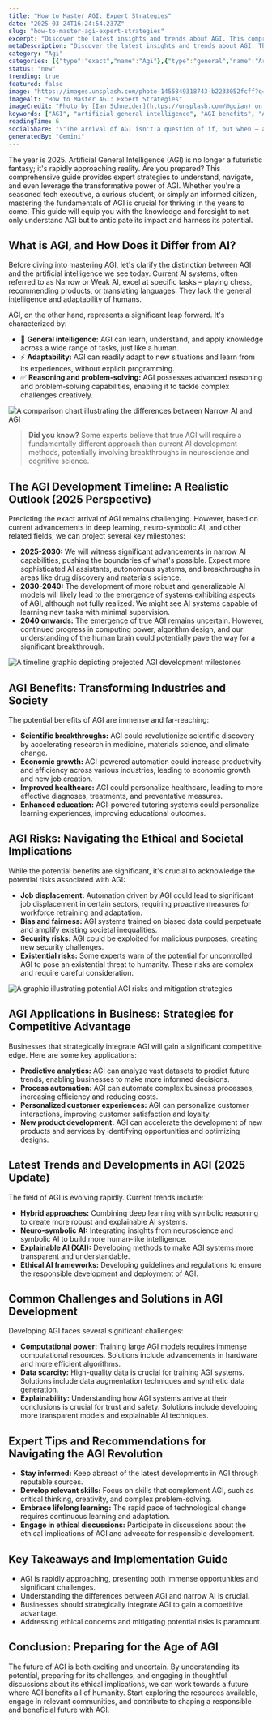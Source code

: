 ```yaml
---
title: "How to Master AGI: Expert Strategies"
date: "2025-03-24T16:24:54.237Z"
slug: "how-to-master-agi-expert-strategies"
excerpt: "Discover the latest insights and trends about AGI. This comprehensive guide covers everything you need to know about AGI in 2025."
metaDescription: "Discover the latest insights and trends about AGI. This comprehensive guide covers everything you need to know about AGI in 2025."
category: "Agi"
categories: [{"type":"exact","name":"Agi"},{"type":"general","name":"Artificial Intelligence"},{"type":"medium","name":"Machine Learning"},{"type":"specific","name":"Deep Learning"},{"type":"niche","name":"Transformer Networks"}]
status: "new"
trending: true
featured: false
image: "https://images.unsplash.com/photo-1455849318743-b2233052fcff?q=85&w=1200&fit=max&fm=webp&auto=compress"
imageAlt: "How to Master AGI: Expert Strategies"
imageCredit: "Photo by [Ian Schneider](https://unsplash.com/@goian) on Unsplash"
keywords: ["AGI", "artificial general intelligence", "AGI benefits", "AGI risks", "AGI development timeline", "what is AGI", "AGI vs AI", "future of AGI", "buy AGI stock", "AGI applications in business"]
readingTime: 6
socialShare: "\"The arrival of AGI isn't a question of if, but when – and how prepared we are will determine whether it's a blessing or a curse.\""
generatedBy: "Gemini"
---
```




The year is 2025.  Artificial General Intelligence (AGI) is no longer a futuristic fantasy; it's rapidly approaching reality.  Are you prepared? This comprehensive guide provides expert strategies to understand, navigate, and even leverage the transformative power of AGI.  Whether you're a seasoned tech executive, a curious student, or simply an informed citizen, mastering the fundamentals of AGI is crucial for thriving in the years to come. This guide will equip you with the knowledge and foresight to not only understand AGI but to anticipate its impact and harness its potential.

## What is AGI, and How Does it Differ from AI?

Before diving into mastering AGI, let's clarify the distinction between AGI and the artificial intelligence we see today.  Current AI systems, often referred to as Narrow or Weak AI, excel at specific tasks – playing chess, recommending products, or translating languages.  They lack the general intelligence and adaptability of humans.

AGI, on the other hand, represents a significant leap forward. It's characterized by:

* 🔑 **General intelligence:**  AGI can learn, understand, and apply knowledge across a wide range of tasks, just like a human.
* ⚡ **Adaptability:** AGI can readily adapt to new situations and learn from its experiences, without explicit programming.
* ✅ **Reasoning and problem-solving:** AGI possesses advanced reasoning and problem-solving capabilities, enabling it to tackle complex challenges creatively.

![A comparison chart illustrating the differences between Narrow AI and AGI](https://images.unsplash.com/photo-1451187580459-43490279c0fa?q=85&w=1200&fit=max&fm=webp&auto=compress)

> **Did you know?** Some experts believe that true AGI will require a fundamentally different approach than current AI development methods, potentially involving breakthroughs in neuroscience and cognitive science.

## The AGI Development Timeline: A Realistic Outlook (2025 Perspective)

Predicting the exact arrival of AGI remains challenging.  However, based on current advancements in deep learning, neuro-symbolic AI, and other related fields, we can project several key milestones:

* **2025-2030:** We will witness significant advancements in narrow AI capabilities, pushing the boundaries of what's possible.  Expect more sophisticated AI assistants, autonomous systems, and breakthroughs in areas like drug discovery and materials science.
* **2030-2040:**  The development of more robust and generalizable AI models will likely lead to the emergence of systems exhibiting aspects of AGI, although not fully realized.  We might see AI systems capable of learning new tasks with minimal supervision.
* **2040 onwards:**  The emergence of true AGI remains uncertain.  However, continued progress in computing power, algorithm design, and our understanding of the human brain could potentially pave the way for a significant breakthrough.

![A timeline graphic depicting projected AGI development milestones](https://images.unsplash.com/photo-1484417894907-623942c8ee29?q=85&w=1200&fit=max&fm=webp&auto=compress)

## AGI Benefits: Transforming Industries and Society

The potential benefits of AGI are immense and far-reaching:

* **Scientific breakthroughs:** AGI could revolutionize scientific discovery by accelerating research in medicine, materials science, and climate change.
* **Economic growth:** AGI-powered automation could increase productivity and efficiency across various industries, leading to economic growth and new job creation.
* **Improved healthcare:** AGI could personalize healthcare, leading to more effective diagnoses, treatments, and preventative measures.
* **Enhanced education:** AGI-powered tutoring systems could personalize learning experiences, improving educational outcomes.

## AGI Risks: Navigating the Ethical and Societal Implications

While the potential benefits are significant, it's crucial to acknowledge the potential risks associated with AGI:

* **Job displacement:** Automation driven by AGI could lead to significant job displacement in certain sectors, requiring proactive measures for workforce retraining and adaptation.
* **Bias and fairness:** AGI systems trained on biased data could perpetuate and amplify existing societal inequalities.
* **Security risks:**  AGI could be exploited for malicious purposes, creating new security challenges.
* **Existential risks:** Some experts warn of the potential for uncontrolled AGI to pose an existential threat to humanity.  These risks are complex and require careful consideration.

![A graphic illustrating potential AGI risks and mitigation strategies](https://images.unsplash.com/photo-1517976487492-5750f3195933?q=85&w=1200&fit=max&fm=webp&auto=compress)

## AGI Applications in Business: Strategies for Competitive Advantage

Businesses that strategically integrate AGI will gain a significant competitive edge.  Here are some key applications:

* **Predictive analytics:** AGI can analyze vast datasets to predict future trends, enabling businesses to make more informed decisions.
* **Process automation:** AGI can automate complex business processes, increasing efficiency and reducing costs.
* **Personalized customer experiences:** AGI can personalize customer interactions, improving customer satisfaction and loyalty.
* **New product development:** AGI can accelerate the development of new products and services by identifying opportunities and optimizing designs.

## Latest Trends and Developments in AGI (2025 Update)

The field of AGI is evolving rapidly.  Current trends include:

* **Hybrid approaches:** Combining deep learning with symbolic reasoning to create more robust and explainable AI systems.
* **Neuro-symbolic AI:**  Integrating insights from neuroscience and symbolic AI to build more human-like intelligence.
* **Explainable AI (XAI):**  Developing methods to make AGI systems more transparent and understandable.
* **Ethical AI frameworks:**  Developing guidelines and regulations to ensure the responsible development and deployment of AGI.

## Common Challenges and Solutions in AGI Development

Developing AGI faces several significant challenges:

* **Computational power:** Training large AGI models requires immense computational resources.  Solutions include advancements in hardware and more efficient algorithms.
* **Data scarcity:**  High-quality data is crucial for training AGI systems.  Solutions include data augmentation techniques and synthetic data generation.
* **Explainability:** Understanding how AGI systems arrive at their conclusions is crucial for trust and safety.  Solutions include developing more transparent models and explainable AI techniques.

## Expert Tips and Recommendations for Navigating the AGI Revolution

* **Stay informed:** Keep abreast of the latest developments in AGI through reputable sources.
* **Develop relevant skills:**  Focus on skills that complement AGI, such as critical thinking, creativity, and complex problem-solving.
* **Embrace lifelong learning:** The rapid pace of technological change requires continuous learning and adaptation.
* **Engage in ethical discussions:**  Participate in discussions about the ethical implications of AGI and advocate for responsible development.

## Key Takeaways and Implementation Guide

* AGI is rapidly approaching, presenting both immense opportunities and significant challenges.
* Understanding the differences between AGI and narrow AI is crucial.
* Businesses should strategically integrate AGI to gain a competitive advantage.
* Addressing ethical concerns and mitigating potential risks is paramount.

## Conclusion: Preparing for the Age of AGI

The future of AGI is both exciting and uncertain.  By understanding its potential, preparing for its challenges, and engaging in thoughtful discussions about its ethical implications, we can work towards a future where AGI benefits all of humanity.  Start exploring the resources available, engage in relevant communities, and contribute to shaping a responsible and beneficial future with AGI.




